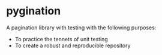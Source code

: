 # pygination
A pagination library with testing with the following purposes:
- To practice the tennets of unit testing
- To create a robust and reproducible repository 
